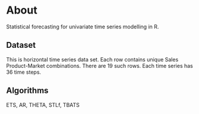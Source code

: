 # About
Statistical forecasting for univariate time series modelling in R.

## Dataset
This is horizontal time series data set. Each row contains unique Sales Product-Market combinations. There are 19 such rows. Each time series has 36 time steps.

## Algorithms
ETS, AR, THETA, STLf, TBATS

